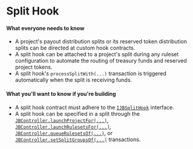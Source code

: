 # Split Hook

#### What everyone needs to know

* A project's payout distribution splits or its reserved token distribution splits can be directed at custom hook contracts.
* A split hook can be attached to a project's split during any ruleset configuration to automate the routing of treasury funds and reserved project tokens.
* A split hook's `processSplitWith(...)` transaction is triggered automatically when the split is receiving funds.

#### What you'll want to know if you're building

* A split hook contract must adhere to the [`IJBSplitHook`](/docs/v4/api/core/interfaces/IJBSplitHook.md) interface.
* A split hook can be specified in a split through the [`JBController.launchProjectFor(...)`](/docs/v4/api/core/contracts/JBController.md#launchprojectfor), [`JBController.launchRulesetsFor(...)`](/docs/v4/api/core/contracts/JBController.md#launchrulesetsfor), [`JBController.queueRulesetsOf(...)`](/docs/v4/api/core/contracts/JBController.md#queuerulesetsof), or [`JBController.setSplitGroupsOf(...)`](/docs/v4/api/core/contracts/JBController.md#setsplitGroupsof) transactions.

<!-- [Get started building split hooks](/docs/v4/build/treasury-extensions/split-hook). -->

